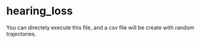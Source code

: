 # hearing_loss

You can directely execute this file, and a csv file will be create with random trajectories. 
